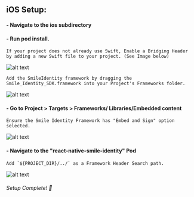 ## iOS Setup:

#### -  Navigate to the ios subdirectory
#### -  Run pod install.

```
If your project does not already use Swift, Enable a Bridging Header by adding a new Swift file to your project. (See Image below)
``` 
![alt text](https://user-images.githubusercontent.com/13585693/72226580-e6afce00-3592-11ea-83c0-3cfa95e84c68.png "Enable Bridging Header")
```
Add the SmileIdentity framework by dragging the Smile_Identity_SDK.framework into your Project's Frameworks folder.
```
![alt text](https://user-images.githubusercontent.com/13585693/71706727-0bfc4980-2de7-11ea-81d0-38d0164f6574.png "Adding Framework")

#### -  Go to Project > Targets > Frameworks/ Libraries/Embedded content
```
Ensure the Smile Identity Framework has "Embed and Sign" option selected.
```
![alt text](https://user-images.githubusercontent.com/13585693/71706723-0b63b300-2de7-11ea-9cf3-85618a695db8.png "Embedding Framework")

#### -  Navigate to the "react-native-smile-identity" Pod
```
Add `${PROJECT_DIR}/../` as a Framework Header Search path.
```
![alt text](https://user-images.githubusercontent.com/13585693/71706726-0bfc4980-2de7-11ea-9030-6361353b3fc0.png "Embedding Framework")

###### Setup Complete!  🤝

